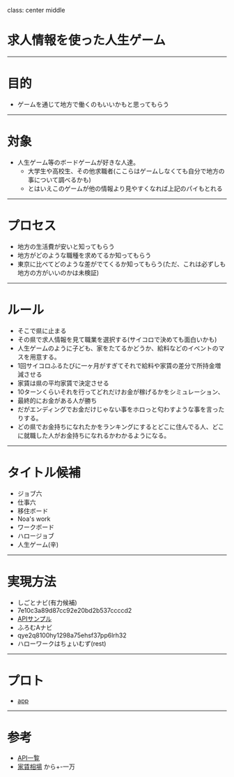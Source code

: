 class: center middle
# 求人情報を使った人生ゲーム

---
# 目的
* ゲームを通じて地方で働くのもいいかもと思ってもらう

---
# 対象
* 人生ゲーム等のボードゲームが好きな人達。
  *  大学生や高校生、その他求職者(ここらはゲームしなくても自分で地方の事について調べるかも)
    * とはいえこのゲームが他の情報より見やすくなれば上記のパイもとれる

---
# プロセス
* 地方の生活費が安いと知ってもらう
* 地方がどのような職種を求めてるか知ってもらう
* 東京に比べてどのような差がでてくるか知ってもらう(ただ、これは必ずしも地方の方がいいのかは未検証)

---
# ルール
* そこで県に止まる
* その県で求人情報を見て職業を選択する(サイコロで決めても面白いかも)
* 人生ゲームのように子ども、家をたてるかどうか、給料などのイベントのマスを用意する。
 * 1回サイコロふるたびに一ヶ月がすぎてそれで給料や家賃の差分で所持金増減させる
  * 家賃は県の平均家賃で決定させる
* 10ターンくらいそれを行ってどれだけお金が稼げるかをシミュレーション、
* 最終的にお金がある人が勝ち
* だがエンディングでお金だけじゃない事をホロっと匂わすような事を言ったりする。
* どの県でお金持ちになれたかをランキングにするとどこに住んでる人、どこに就職した人がお金持ちになれるかわかるようになる。

---
# タイトル候補
* ジョブ六
* 仕事六
* 移住ボード
* Noa's work
* ワークボード
* ハロージョブ
* 人生ゲーム(辛)

---
# 実現方法
* しごとナビ(有力候補)
 * 7e10c3a89d87cc92e20bd2b537ccccd2
  * [APIサンプル](http://www.shigotonavi.co.jp/api/search/?key=7e10c3a89d87cc92e20bd2b537ccccd2&spc=001)
* ふろむAナビ
 * qye2q8100hy1298a75ehsf37pp6lrh32
* ハローワークはちょいむず(rest)

---
# プロト
* [app](http://ohmijob.parseapp.com/)

---
# 参考
* [API一覧](http://www.find-job.net/startup/api-2013)
* [家賃相場](http://www.pbn.jp/yachin/date/2012/01/) から+-一万
